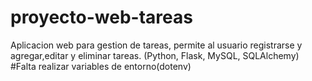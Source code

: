 # proyecto-web-tareas
Aplicacion web para gestion de tareas, permite al usuario registrarse y agregar,editar y eliminar tareas.
(Python, Flask, MySQL, SQLAlchemy)
#Falta realizar variables de entorno(dotenv)
